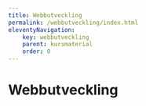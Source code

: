 ```yaml
---
title: Webbutveckling
permalink: /webbutveckling/index.html
eleventyNavigation:
    key: webbutveckling
    parent: kursmaterial
    order: 0
---
```


# Webbutveckling